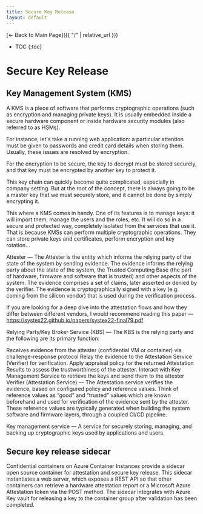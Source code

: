 ```yaml
---
title: Secure Key Release
layout: default
---
```


[← Back to Main Page]({{ "/" | relative_url }})

* TOC
{:toc}


# Secure Key Release
## Key Management System (KMS)
A KMS is a piece of software that performs cryptographic operations (such as encryption and managing private keys). It is usually embedded inside a secure hardware component or inside hardware security modules (also referred to as HSMs).

For instance, let's take a running web application: a particular attention must be given to passwords and credit card details when storing them. Usually, these issues are resolved by encryption.

For the encryption to be secure, the key to decrypt must be stored securely, and that key must be encrypted by another key to protect it.

This key chain can quickly become quite complicated, especially in company setting. But at the root of the concept, there is always going to be a master key that we must securely store, and it cannot be done by simply encrypting it.

This where a KMS comes in handy. One of its features is to manage keys: it will import them, manage the users and the roles, etc. It will do so in a secure and protected way, completely isolated from the services that use it. That is because KMSs can perform multiple cryptographic operations. They can store private keys and certificates, perform encryption and key rotation...

Attester — The Attester is the entity which informs the relying party of the state of the system by sending evidence. The evidence informs the relying party about the state of the system, the Trusted Computing Base (the part of hardware, firmware and software that is trusted) and other aspects of the system. The evidence comprises a set of claims, later asserted or denied by the verifier. The evidence is cryptographically signed with a key (e.g. coming from the silicon vendor) that is used during the verification process.

If you are looking for a deep dive into the attestation flows and how they differ between different vendors, I would recommend reading this paper — https://systex22.github.io/papers/systex22-final79.pdf

Relying Party/Key Broker Service (KBS) — The KBS is the relying party and the following are its primary function:

Receives evidence from the attester (confidential VM or container) via challenge-response protocol
Relay the evidence to the Attestation Service (Verifier) for verification.
Apply appraisal policy for the returned Attestation Results to assess the trustworthiness of the attester.
Interact with Key Management Service to retrieve the keys and send them to the attester
Verifier (Attestation Service) — The Attestation service verifies the evidence, based on configured policy and reference values. Think of reference values as “good” and “trusted” values which are known beforehand and used for verification of the evidence sent by the attester. These reference values are typically generated when building the system software and firmware layers, through a coupled CI/CD pipeline.

Key management service — A service for securely storing, managing, and backing up cryptographic keys used by applications and users.

## Secure key release sidecar
Confidential containers on Azure Container Instances provide a sidecar open source container for attestation and secure key release. This sidecar instantiates a web server, which exposes a REST API so that other containers can retrieve a hardware attestation report or a Microsoft Azure Attestation token via the POST method. The sidecar integrates with Azure Key vault for releasing a key to the container group after validation has been completed.

<script src="{{ '/assets/js/dark-mode.js' | relative_url }}"></script>
